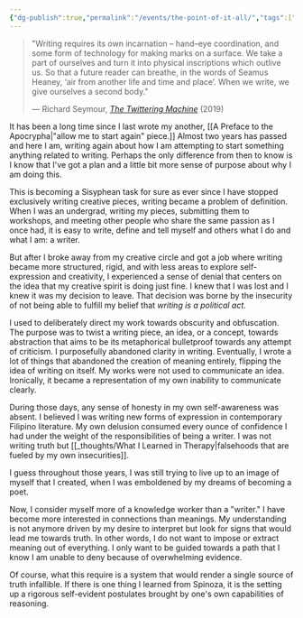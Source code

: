 ```yaml
---
{"dg-publish":true,"permalink":"/events/the-point-of-it-all/","tags":["writing"],"noteIcon":"","created":"2024-12-22"}
---
```


>"Writing requires its own incarnation – hand–eye coordination, and some form of technology for making marks on a surface. We take a part of ourselves and turn it into physical inscriptions which outlive us. So that a future reader can breathe, in the words of Seamus Heaney, ‘air from another life and time and place’. When we write, we give ourselves a second body."
>
>— Richard Seymour, *[The Twittering Machine](https://www.versobooks.com/en-gb/products/2505-the-twittering-machine)* (2019)

It has been a long time since I last wrote my another, [[A Preface to the Apocrypha\|"allow me to start again" piece.]] Almost two years has passed and here I am, writing again about how I am attempting to start something anything related to writing. Perhaps the only difference from then to know is I know that I've got a plan and a little bit more sense of purpose about why I am doing this.

This is becoming a Sisyphean task for sure as ever since I have stopped exclusively writing creative pieces, writing became a problem of definition. When I was an undergrad, writing my pieces, submitting them to workshops, and meeting other people who share the same passion as I once had, it is easy to write, define and tell myself and others what I do and what I am: a writer.

But after I broke away from my creative circle and got a job where writing became more structured, rigid, and with less areas to explore self-expression and creativity, I experienced a sense of denial that centers on the idea that my creative spirit is doing just fine. I knew that I was lost and I knew it was my decision to leave. That decision was borne by the insecurity of not being able to fulfill my belief that *writing is a political act.*

I used to deliberately direct my work towards obscurity and obfuscation. The purpose was to twist a writing piece, an idea, or a concept, towards abstraction that aims to be its metaphorical bulletproof towards any attempt of criticism. I purposefully abandoned clarity in writing. Eventually, I wrote a lot of things that abandoned the creation of meaning entirely, flipping the idea of writing on itself. My works were not used to communicate an idea. Ironically, it became a representation of my own inability to communicate clearly.

During those days, any sense of honesty in my own self-awareness was absent. I believed I was writing new forms of expression in contemporary Filipino literature. My own delusion consumed every ounce of confidence I had under the weight of the responsibilities of being a writer. I was not writing truth but [[_thoughts/What I Learned in Therapy\|falsehoods that are fueled by my own insecurities]].

I guess throughout those years, I was still trying to live up to an image of myself that I created, when I was emboldened by my dreams of becoming a poet. 

Now, I consider myself more of a knowledge worker than a "writer." I have become more interested in connections than meanings. My understanding is not anymore driven by my desire to interpret but look for signs that would lead me towards truth. In other words, I do not want to impose or extract meaning out of everything. I only want to be guided towards a path that I know I am unable to deny because of overwhelming evidence.

Of course, what this require is a system that would render a single source of truth infallible. If there is one thing I learned from Spinoza, it is the setting up a rigorous self-evident postulates brought by one's own capabilities of reasoning.
